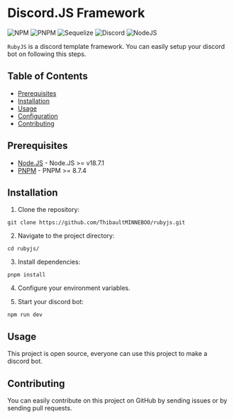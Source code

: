 # Discord.JS Framework

![NPM](https://img.shields.io/badge/NPM-%23CB3837.svg?style=for-the-badge&logo=npm&logoColor=white)
![PNPM](https://img.shields.io/badge/pnpm-%234a4a4a.svg?style=for-the-badge&logo=pnpm&logoColor=f69220)
![Sequelize](https://img.shields.io/badge/Sequelize-52B0E7?style=for-the-badge&logo=Sequelize&logoColor=white)
![Discord](https://img.shields.io/badge/Discord-%235865F2.svg?style=for-the-badge&logo=discord&logoColor=white)
![NodeJS](https://img.shields.io/badge/node.js-6DA55F?style=for-the-badge&logo=node.js&logoColor=white)

`RubyJS` is a discord template framework. You can easily setup your discord bot on following this steps.

## Table of Contents

- [Prerequisites](#prerequisites)
- [Installation](#installation)
- [Usage](#usage)
- [Configuration](#configuration)
- [Contributing](#contributing)

## Prerequisites

- [Node.JS](https://nodejs.org/en) - Node.JS >= v18.7.1
- [PNPM](https://pnpm.io/fr/) - PNPM >= 8.7.4

## Installation

1. Clone the repository:

```shell
git clone https://github.com/ThibaultMINNEBOO/rubyjs.git
```

2. Navigate to the project directory:

```shell
cd rubyjs/
```

3. Install dependencies:

```shell
pnpm install
```

4. Configure your environment variables.

5. Start your discord bot:

```shell
npm run dev
```

## Usage

This project is open source, everyone can use this project to make a discord bot.

## Contributing

You can easily contribute on this project on GitHub by sending issues or by sending pull requests.